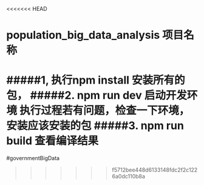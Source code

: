 <<<<<<< HEAD
# population_big_data_analysis 项目名称
#####1, 执行npm install 安装所有的包， 
#####2. npm run dev 启动开发环境 执行过程若有问题，检查一下环境，安装应该安装的包
#####3. npm run build 查看编译结果
=======
#governmentBigData
>>>>>>> f5712bee448d6133148fdc2f2c1226a0dc110b8a
